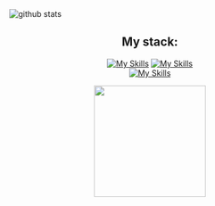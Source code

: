 <picture decoding="async" loading="lazy">
  <source media="(prefers-color-scheme: light)" srcset="https://pixel-profile.vercel.app/api/github-stats?username=nais2008&theme=fuji">
  <source media="(prefers-color-scheme: dark)" srcset="https://pixel-profile.vercel.app/api/github-stats?username=nais2008&screen_effect=true&theme=fuji">
  <img alt="github stats" src="https://pixel-profile.vercel.app/api/github-stats?username=nais2008&theme=fuji">
</picture>

<h2 align="center">My stack:</h2>
<div align="center">
  
[![My Skills](https://skillicons.dev/icons?i=js,html,css,sass,py,pug,php,less,bootstrap,flask,qt,wordpress,&theme=dark)](https://skillicons.dev)
[![My Skills](https://skillicons.dev/icons?i=npm,github,git,figma,docker,discord,codepen,stackoverflow,mysql,sqlite&theme=dark)](https://skillicons.dev)<br>
[![My Skills](https://skillicons.dev/icons?i=vscode,vite,pycharm,postman,windows,webstorm&theme=dark)](https://skillicons.dev)

  <a href="https://github.com/anuraghazra/convoychat" align="center">
    <img height=200 align="center" src="https://github-readme-stats.vercel.app/api/top-langs?username=nais2008&layout=compact&langs_count=8&card_width=320&theme=radical" />
  </a>
</div>
